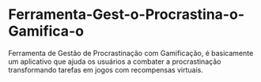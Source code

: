 # Ferramenta-Gest-o-Procrastina-o-Gamifica-o
Ferramenta de Gestão de Procrastinação com Gamificação, é basicamente um aplicativo que ajuda os usuários a combater a procrastinação transformando tarefas em jogos com recompensas virtuais.

